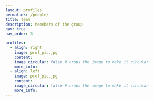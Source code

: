 ```yaml
---
layout: profiles
permalink: /people/
title: Team
description: Memebers of the group
nav: true
nav_order: 3

profiles:
  - align: right
    image: prof_pic.jpg
    content: 
    image_circular: false # crops the image to make it circular
    more_info: 
  - align: left
    image: prof_pic.jpg
    content: 
    image_circular: false # crops the image to make it circular
    more_info: 
---
```

